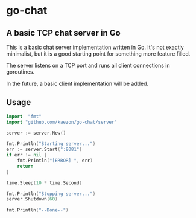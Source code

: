 # go-chat

## A basic TCP chat server in Go

This is a basic chat server implementation written in Go. It's not exactly minimalist,
but it is a good starting point for something more feature filled.

The server listens on a TCP port and runs all client connections in goroutines.

In the future, a basic client implementation will be added.

## Usage

```go
import  "fmt"
import "github.com/kaezon/go-chat/server"

server := server.New()

fmt.Println("Starting server...")
err := server.Start(":8081")
if err != nil {
	fmt.Println("[ERROR] ", err)
	return
}

time.Sleep(10 * time.Second)

fmt.Println("Stopping server...")
server.Shutdown(60)

fmt.Println("--Done--")
```
